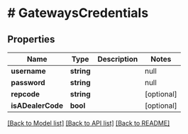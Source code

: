 # # GatewaysCredentials

## Properties

Name | Type | Description | Notes
------------ | ------------- | ------------- | -------------
**username** | **string** | | null |
**password** | **string** | | null |
**repcode** | **string** |  | [optional]
**isADealerCode** | **bool** |  | [optional]

[[Back to Model list]](../../README.md#models) [[Back to API list]](../../README.md#endpoints) [[Back to README]](../../README.md)
